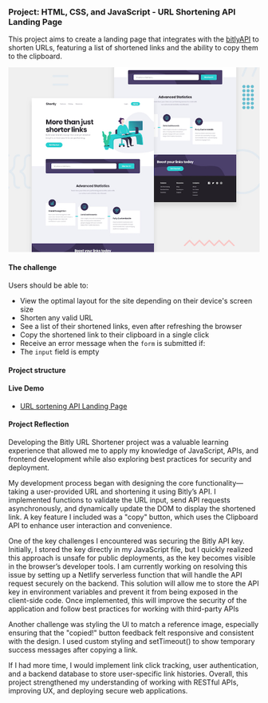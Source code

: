 ### Project: HTML, CSS, and JavaScript - URL Shortening API Landing Page

This project aims to create a landing page that integrates with the [bitlyAPI](https://dev.bitly.com/) to shorten URLs, featuring a list of shortened links and the ability to copy them to the clipboard.

![Design preview for the Shortly URL shortening API coding challenge](./design/desktop-preview.jpg)

#### The challenge

Users should be able to:

- View the optimal layout for the site depending on their device's screen size
- Shorten any valid URL
- See a list of their shortened links, even after refreshing the browser
- Copy the shortened link to their clipboard in a single click
- Receive an error message when the `form` is submitted if:
- The `input` field is empty

#### Project structure

#### Live Demo

- [URL sortening API Landing Page](https://url-shortening-api-landing-page-ra.netlify.app/)

#### Project Reflection

Developing the Bitly URL Shortener project was a valuable learning experience that allowed me to apply my knowledge of JavaScript, APIs, and frontend development while also exploring best practices for security and deployment.

My development process began with designing the core functionality—taking a user-provided URL and shortening it using Bitly’s API. I implemented functions to validate the URL input, send API requests asynchronously, and dynamically update the DOM to display the shortened link. A key feature I included was a "copy" button, which uses the Clipboard API to enhance user interaction and convenience.

One of the key challenges I encountered was securing the Bitly API key. Initially, I stored the key directly in my JavaScript file, but I quickly realized this approach is unsafe for public deployments, as the key becomes visible in the browser’s developer tools. I am currently working on resolving this issue by setting up a Netlify serverless function that will handle the API request securely on the backend. This solution will allow me to store the API key in environment variables and prevent it from being exposed in the client-side code. Once implemented, this will improve the security of the application and follow best practices for working with third-party APIs

Another challenge was styling the UI to match a reference image, especially ensuring that the "copied!" button feedback felt responsive and consistent with the design. I used custom styling and setTimeout() to show temporary success messages after copying a link.

If I had more time, I would implement link click tracking, user authentication, and a backend database to store user-specific link histories. Overall, this project strengthened my understanding of working with RESTful APIs, improving UX, and deploying secure web applications.
